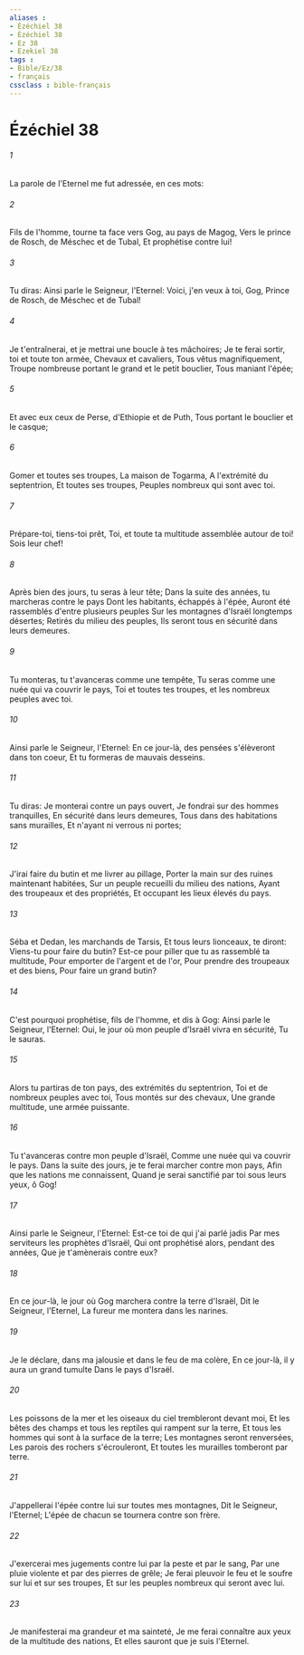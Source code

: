 ```yaml
---
aliases : 
- Ézéchiel 38
- Ézéchiel 38
- Ez 38
- Ezekiel 38
tags : 
- Bible/Ez/38
- français
cssclass : bible-français
---
```


# Ézéchiel 38

###### 1
La parole de l'Eternel me fut adressée, en ces mots:
###### 2
Fils de l'homme, tourne ta face vers Gog, au pays de Magog, Vers le prince de Rosch, de Méschec et de Tubal, Et prophétise contre lui!
###### 3
Tu diras: Ainsi parle le Seigneur, l'Eternel: Voici, j'en veux à toi, Gog, Prince de Rosch, de Méschec et de Tubal!
###### 4
Je t'entraînerai, et je mettrai une boucle à tes mâchoires; Je te ferai sortir, toi et toute ton armée, Chevaux et cavaliers, Tous vêtus magnifiquement, Troupe nombreuse portant le grand et le petit bouclier, Tous maniant l'épée;
###### 5
Et avec eux ceux de Perse, d'Ethiopie et de Puth, Tous portant le bouclier et le casque;
###### 6
Gomer et toutes ses troupes, La maison de Togarma, A l'extrémité du septentrion, Et toutes ses troupes, Peuples nombreux qui sont avec toi.
###### 7
Prépare-toi, tiens-toi prêt, Toi, et toute ta multitude assemblée autour de toi! Sois leur chef!
###### 8
Après bien des jours, tu seras à leur tête; Dans la suite des années, tu marcheras contre le pays Dont les habitants, échappés à l'épée, Auront été rassemblés d'entre plusieurs peuples Sur les montagnes d'Israël longtemps désertes; Retirés du milieu des peuples, Ils seront tous en sécurité dans leurs demeures.
###### 9
Tu monteras, tu t'avanceras comme une tempête, Tu seras comme une nuée qui va couvrir le pays, Toi et toutes tes troupes, et les nombreux peuples avec toi.
###### 10
Ainsi parle le Seigneur, l'Eternel: En ce jour-là, des pensées s'élèveront dans ton coeur, Et tu formeras de mauvais desseins.
###### 11
Tu diras: Je monterai contre un pays ouvert, Je fondrai sur des hommes tranquilles, En sécurité dans leurs demeures, Tous dans des habitations sans murailles, Et n'ayant ni verrous ni portes;
###### 12
J'irai faire du butin et me livrer au pillage, Porter la main sur des ruines maintenant habitées, Sur un peuple recueilli du milieu des nations, Ayant des troupeaux et des propriétés, Et occupant les lieux élevés du pays.
###### 13
Séba et Dedan, les marchands de Tarsis, Et tous leurs lionceaux, te diront: Viens-tu pour faire du butin? Est-ce pour piller que tu as rassemblé ta multitude, Pour emporter de l'argent et de l'or, Pour prendre des troupeaux et des biens, Pour faire un grand butin?
###### 14
C'est pourquoi prophétise, fils de l'homme, et dis à Gog: Ainsi parle le Seigneur, l'Eternel: Oui, le jour où mon peuple d'Israël vivra en sécurité, Tu le sauras.
###### 15
Alors tu partiras de ton pays, des extrémités du septentrion, Toi et de nombreux peuples avec toi, Tous montés sur des chevaux, Une grande multitude, une armée puissante.
###### 16
Tu t'avanceras contre mon peuple d'Israël, Comme une nuée qui va couvrir le pays. Dans la suite des jours, je te ferai marcher contre mon pays, Afin que les nations me connaissent, Quand je serai sanctifié par toi sous leurs yeux, ô Gog!
###### 17
Ainsi parle le Seigneur, l'Eternel: Est-ce toi de qui j'ai parlé jadis Par mes serviteurs les prophètes d'Israël, Qui ont prophétisé alors, pendant des années, Que je t'amènerais contre eux?
###### 18
En ce jour-là, le jour où Gog marchera contre la terre d'Israël, Dit le Seigneur, l'Eternel, La fureur me montera dans les narines.
###### 19
Je le déclare, dans ma jalousie et dans le feu de ma colère, En ce jour-là, il y aura un grand tumulte Dans le pays d'Israël.
###### 20
Les poissons de la mer et les oiseaux du ciel trembleront devant moi, Et les bêtes des champs et tous les reptiles qui rampent sur la terre, Et tous les hommes qui sont à la surface de la terre; Les montagnes seront renversées, Les parois des rochers s'écrouleront, Et toutes les murailles tomberont par terre.
###### 21
J'appellerai l'épée contre lui sur toutes mes montagnes, Dit le Seigneur, l'Eternel; L'épée de chacun se tournera contre son frère.
###### 22
J'exercerai mes jugements contre lui par la peste et par le sang, Par une pluie violente et par des pierres de grêle; Je ferai pleuvoir le feu et le soufre sur lui et sur ses troupes, Et sur les peuples nombreux qui seront avec lui.
###### 23
Je manifesterai ma grandeur et ma sainteté, Je me ferai connaître aux yeux de la multitude des nations, Et elles sauront que je suis l'Eternel.
